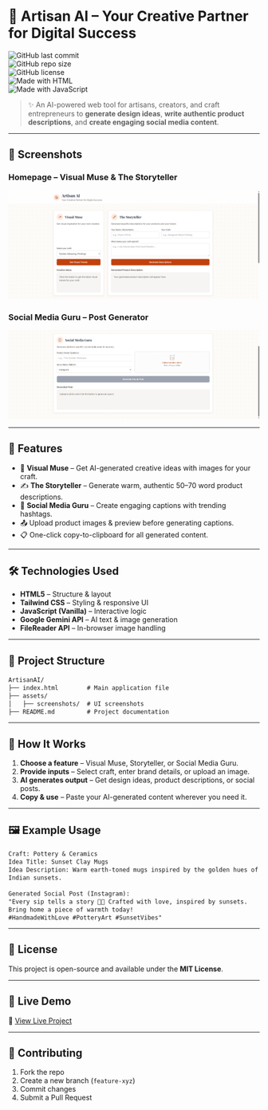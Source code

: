 # 🎨 Artisan AI – Your Creative Partner for Digital Success  

![GitHub last commit](https://img.shields.io/github/last-commit/yourusername/artisan-ai?color=orange)  
![GitHub repo size](https://img.shields.io/github/repo-size/yourusername/artisan-ai?color=blue)  
![GitHub license](https://img.shields.io/github/license/yourusername/artisan-ai?color=green)  
![Made with HTML](https://img.shields.io/badge/Made%20with-HTML5-orange)  
![Made with JavaScript](https://img.shields.io/badge/Made%20with-JavaScript-yellow)  

> ✨ An AI-powered web tool for artisans, creators, and craft entrepreneurs to **generate design ideas**, **write authentic product descriptions**, and **create engaging social media content**.  

---

## 📸 Screenshots  

### **Homepage – Visual Muse & The Storyteller**  
![Homepage Screenshot](https://raw.githubusercontent.com/varad-borade/Artisan-AI/refs/heads/main/homepage.png)

### **Social Media Guru – Post Generator**  
![Social Media Guru Screenshot](https://raw.githubusercontent.com/varad-borade/Artisan-AI/refs/heads/main/social-media.png)  

---

## 🚀 Features  

- 🎨 **Visual Muse** – Get AI-generated creative ideas with images for your craft.  
- ✍️ **The Storyteller** – Generate warm, authentic 50–70 word product descriptions.  
- 📱 **Social Media Guru** – Create engaging captions with trending hashtags.  
- 📤 Upload product images & preview before generating captions.  
- 📋 One-click copy-to-clipboard for all generated content.  

---

## 🛠️ Technologies Used  

- **HTML5** – Structure & layout  
- **Tailwind CSS** – Styling & responsive UI  
- **JavaScript (Vanilla)** – Interactive logic  
- **Google Gemini API** – AI text & image generation  
- **FileReader API** – In-browser image handling  

---

## 📂 Project Structure  

```
ArtisanAI/
├── index.html        # Main application file
├── assets/
│   ├── screenshots/  # UI screenshots
├── README.md         # Project documentation
```

---

## 📌 How It Works  

1. **Choose a feature** – Visual Muse, Storyteller, or Social Media Guru.  
2. **Provide inputs** – Select craft, enter brand details, or upload an image.  
3. **AI generates output** – Get design ideas, product descriptions, or social posts.  
4. **Copy & use** – Paste your AI-generated content wherever you need it.  

---

## 🖼️ Example Usage  

```text
Craft: Pottery & Ceramics
Idea Title: Sunset Clay Mugs
Idea Description: Warm earth-toned mugs inspired by the golden hues of Indian sunsets.

Generated Social Post (Instagram):
"Every sip tells a story 🌅✨ Crafted with love, inspired by sunsets. 
Bring home a piece of warmth today! 
#HandmadeWithLove #PotteryArt #SunsetVibes"
```

---

## 📄 License  
This project is open-source and available under the **MIT License**.  

---

## 🌟 Live Demo  
🔗 [View Live Project](https://yourusername.github.io/artisan-ai/)  

---

## 🤝 Contributing  

1. Fork the repo  
2. Create a new branch (`feature-xyz`)  
3. Commit changes  
4. Submit a Pull Request  
